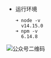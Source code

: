 - 运行环境

  ```shell
  ➜ node -v
    v14.15.0
  ➜ npm -v
    6.14.8
  ```

![公众号二维码](https://gitee.com/shizidada/moose/raw/master/images/wechat%20qrcode.png)
